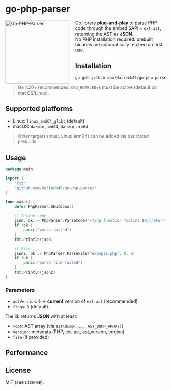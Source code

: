 # go-php-parser

<img src="https://raw.githubusercontent.com/Halleck45/go-php-parser/main/.github/docs/go-php-parser-logo.png" height="200px" alt="Go-PHP-Parser" align="left" style="margin-right:20px"/>

Go library **plug-and-play** to parse PHP code through the embed SAPI + `ext-ast`, returning the AST as **JSON**.  
No PHP installation required: prebuilt binaries are automatically fetched on first use.

## Installation

```bash
go get github.com/Halleck45/go-php-parser
```

> Go 1.20+ recommended. `CGO_ENABLED=1` must be active (default on macOS/Linux).

## Supported platforms

- Linux: `linux_amd64_glibc` (default)
- macOS: `darwin_amd64`, `darwin_arm64`

> Other targets (musl, Linux arm64) can be added via dedicated prebuilts.

## Usage

```go
package main

import (
    "fmt"
    "github.com/Halleck45/go-php-parser"
)

func main() {
    defer PhpParser.Shutdown()

    // Inline code
    json, ok := PhpParser.ParseCode("<?php function foo(int $a){return $a+1;}", "inline.php", 0, 0)
    if !ok {
        panic("parse failed")
    }
    fmt.Println(json)

    // File
    json2, ok := PhpParser.ParseFile("example.php", 0, 0)
    if !ok {
        panic("parse file failed")
    }
    fmt.Println(json2)
}
```

### Parameters

- `astVersion`: `0` ⇒ **current** version of `ext-ast` (recommended).
- `flags`: `0` (default).

The lib returns **JSON** with at least:
- `root`: AST array (via `ast\dump(..., AST_DUMP_ARRAY)`)
- `version`: metadata (PHP, ext-ast, ast_version, engine)
- `file` (if provided)

## Performance

## License

MIT (see `LICENSE`).